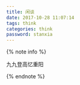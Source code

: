 ```yaml
---
title: 闲谈
date: 2017-10-28 11:07:14
tags: think
categories: think
password: stanxia
---
```

{% note info %} 

九九登高忆重阳

 {% endnote %}

<!-- more -->

<!--请开始装逼-->



<!--对不起，到时间了，请停止装逼-->


